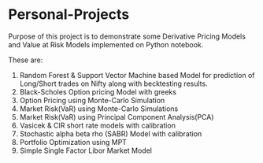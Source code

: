 # Personal-Projects
Purpose of this project is to demonstrate some Derivative Pricing Models and Value at Risk Models implemented on Python notebook.

These are:
1) Random Forest & Support Vector Machine based Model for prediction of Long/Short trades on Nifty along with becktesting results.
2) Black-Scholes Option pricing Model with greeks
3) Option Pricing using Monte-Carlo Simulation
4) Market Risk(VaR) using Monte-Carlo Simulations
5) Market Risk(VaR) using Principal Component Analysis(PCA)
6) Vasicek & CIR short rate models with calibration
7) Stochastic alpha beta rho (SABR) Model with calibration
8) Portfolio Optimization using MPT
9) Simple Single Factor Libor Market Model

